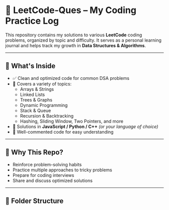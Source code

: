 # 📘 LeetCode-Ques – My Coding Practice Log

This repository contains my solutions to various **LeetCode** coding problems, organized by topic and difficulty. It serves as a personal learning journal and helps track my growth in **Data Structures & Algorithms**.

---

## 📌 What's Inside

- ✅ Clean and optimized code for common DSA problems
- 🚀 Covers a variety of topics:
  - Arrays & Strings
  - Linked Lists
  - Trees & Graphs
  - Dynamic Programming
  - Stack & Queue
  - Recursion & Backtracking
  - Hashing, Sliding Window, Two Pointers, and more
- 📂 Solutions in **JavaScript / Python / C++** *(or your language of choice)*
- 📄 Well-commented code for easy understanding

---

## 🧠 Why This Repo?

- Reinforce problem-solving habits
- Practice multiple approaches to tricky problems
- Prepare for coding interviews
- Share and discuss optimized solutions

---

## 🔖 Folder Structure

